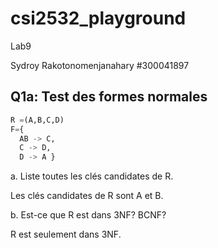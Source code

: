 # csi2532_playground
Lab9

Sydroy Rakotonomenjanahary #300041897

## Q1a: Test des formes normales

```sql
R =(A,B,C,D) 
F={  
  AB -> C,   
  C -> D,   
  D -> A }
```
a. Liste toutes les clés candidates de R.

Les clés candidates de R sont A et B.

b. Est-ce que R est dans 3NF? BCNF?

R est seulement dans 3NF.

